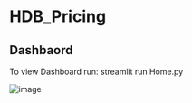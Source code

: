 # HDB_Pricing


## Dashbaord
To view Dashboard run:
streamlit run Home.py

![image](https://github.com/priyabiswas12/HDB_Pricing/assets/65730241/dea4585f-9d04-4594-b982-9167e0fdc685)
